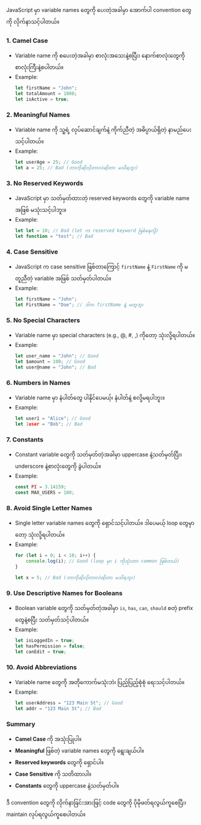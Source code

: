 
JavaScript မှာ variable names တွေကို ပေးတဲ့အခါမှာ အောက်ပါ convention တွေကို လိုက်နာသင့်ပါတယ်။

### 1. **Camel Case**
   - Variable name ကို စပေးတဲ့အခါမှာ စာလုံးအသေးနဲ့စပြီး၊ နောက်စာလုံးတွေကို စာလုံးကြီးနဲ့စပါတယ်။
   - Example:
     ```javascript
     let firstName = "John";
     let totalAmount = 1000;
     let isActive = true;
     ```

### 2. **Meaningful Names**
   - Variable name ကို သူ့ရဲ့ လုပ်ဆောင်ချက်နဲ့ ကိုက်ညီတဲ့ အဓိပ္ပာယ်ရှိတဲ့ နာမည်ပေးသင့်ပါတယ်။
   - Example:
     ```javascript
     let userAge = 25; // Good
     let a = 25; // Bad (ဘာကိုဆိုလိုတာလဲဆိုတာ မသိရဘူး)
     ```

### 3. **No Reserved Keywords**
   - JavaScript မှာ သတ်မှတ်ထားတဲ့ reserved keywords တွေကို variable name အဖြစ် မသုံးသင့်ပါဘူး။
   - Example:
     ```javascript
     let let = 10; // Bad (let က reserved keyword ဖြစ်နေလို့)
     let function = "test"; // Bad
     ```

### 4. **Case Sensitive**
   - JavaScript က case sensitive ဖြစ်တာကြောင့် `firstName` နဲ့ `FirstName` ကို မတူညီတဲ့ variable အဖြစ် သတ်မှတ်ပါတယ်။
   - Example:
     ```javascript
     let firstName = "John";
     let FirstName = "Doe"; // ဒါက firstName နဲ့ မတူဘူး
     ```

### 5. **No Special Characters**
   - Variable name မှာ special characters (e.g., @, #, $, %) တွေ မပါသင့်ပါဘူး။ underscore (_) နဲ့ dollar sign ($) ကိုတော့ သုံးလို့ရပါတယ်။
   - Example:
     ```javascript
     let user_name = "John"; // Good
     let $amount = 100; // Good
     let user@name = "John"; // Bad
     ```

### 6. **Numbers in Names**
   - Variable name မှာ နံပါတ်တွေ ပါနိုင်ပေမယ့်၊ နံပါတ်နဲ့ စလို့မရပါဘူး။
   - Example:
     ```javascript
     let user1 = "Alice"; // Good
     let 1user = "Bob"; // Bad
     ```

### 7. **Constants**
   - Constant variable တွေကို သတ်မှတ်တဲ့အခါမှာ uppercase နဲ့သတ်မှတ်ပြီး၊ underscore နဲ့စာလုံးတွေကို ခွဲပါတယ်။
   - Example:
     ```javascript
     const PI = 3.14159;
     const MAX_USERS = 100;
     ```

### 8. **Avoid Single Letter Names**
   - Single letter variable names တွေကို ရှောင်သင့်ပါတယ်။ ဒါပေမယ့် loop တွေမှာတော့ သုံးလို့ရပါတယ်။
   - Example:
     ```javascript
     for (let i = 0; i < 10; i++) {
         console.log(i); // Good (loop မှာ i ကိုသုံးတာ common ဖြစ်တယ်)
     }

     let x = 5; // Bad (ဘာကိုဆိုလိုတာလဲဆိုတာ မသိရဘူး)
     ```

### 9. **Use Descriptive Names for Booleans**
   - Boolean variable တွေကို သတ်မှတ်တဲ့အခါမှာ `is`, `has`, `can`, `should` စတဲ့ prefix တွေနဲ့စပြီး သတ်မှတ်သင့်ပါတယ်။
   - Example:
     ```javascript
     let isLoggedIn = true;
     let hasPermission = false;
     let canEdit = true;
     ```

### 10. **Avoid Abbreviations**
   - Variable name တွေကို အတိုကောက်မသုံးဘဲ၊ ပြည့်ပြည့်စုံစုံ ရေးသင့်ပါတယ်။
   - Example:
     ```javascript
     let userAddress = "123 Main St"; // Good
     let addr = "123 Main St"; // Bad
     ```

### Summary
- **Camel Case** ကို အသုံးပြုပါ။
- **Meaningful** ဖြစ်တဲ့ variable names တွေကို ရွေးချယ်ပါ။
- **Reserved keywords** တွေကို ရှောင်ပါ။
- **Case Sensitive** ကို သတိထားပါ။
- **Constants** တွေကို uppercase နဲ့သတ်မှတ်ပါ။

ဒီ convention တွေကို လိုက်နာခြင်းအားဖြင့် code တွေကို ပိုမိုဖတ်ရလွယ်ကူစေပြီး၊ maintain လုပ်ရလွယ်ကူစေပါတယ်။